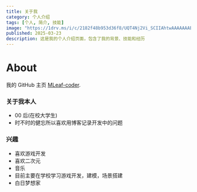 ```yaml
---
title: 关于我
category: 个人介绍
tags: [个人, 简介, 技能]
image: "https://1drv.ms/i/c/2182f48b953d36f8/UQT4Nj2Vi_SCIIAhtwAAAAAAAEvhnIry9zh1bLM?width=4000&height=2762"
published: 2025-03-23
description: 这是我的个人介绍页面，包含了我的背景、技能和经历
---
```


# About

我的 GitHub 主页 [MLeaf-coder](https://github.com/MLeaf-coder).

### 关于我本人

- 00 后(在校大学生)
- 时不时的健忘所以喜欢用博客记录开发中的问题

### 兴趣

- 喜欢游戏开发
- 喜欢二次元
- 音乐
- 目前主要在学校学习游戏开发，建模，场景搭建
- 白日梦想家
